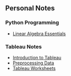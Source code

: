 ## Personal Notes
### Python Programming
- [Linear Algebra Essentials](./py_algebra.md)


### Tableau Notes
  - [Introduction to Tableau](./tableau_1.md)
  - [Preprocessing Data](./tableau_2.md)
  - [Tableau Worksheets](./tableau_3.md)
